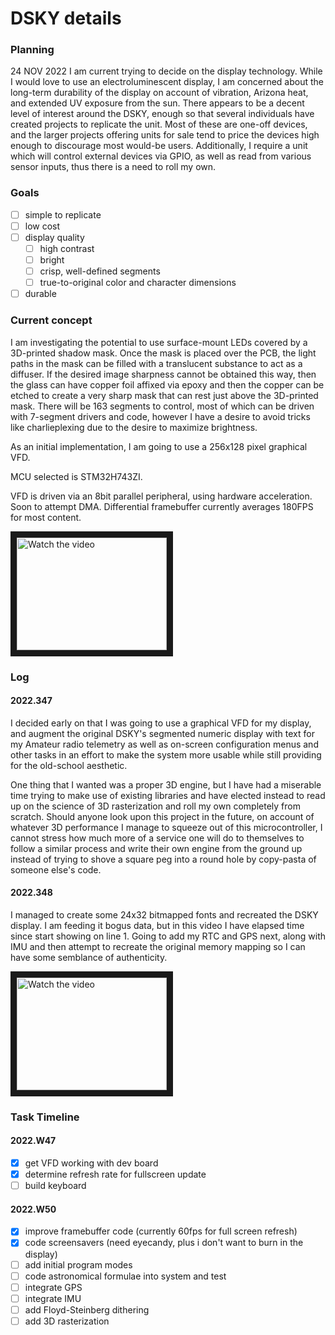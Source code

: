 # DSKY details

### Planning
24 NOV 2022
I am current trying to decide on the display technology.  While I would love to use an electroluminescent display, I am concerned about the long-term durability of the display on account of vibration, Arizona heat, and extended UV exposure from the sun.  There appears to be a decent level of interest around the DSKY, enough so that several individuals have created projects to replicate the unit.  Most of these are one-off devices, and the larger projects offering units for sale tend to price the devices high enough to discourage most would-be users.  Additionally, I require a unit which will control external devices via GPIO, as well as read from various sensor inputs, thus there is a need to roll my own.

### Goals
- [ ] simple to replicate
- [ ] low cost
- [ ] display quality
    - [ ] high contrast
    - [ ] bright
    - [ ] crisp, well-defined segments
    - [ ] true-to-original color and character dimensions
- [ ] durable

### Current concept
I am investigating the potential to use surface-mount LEDs covered by a 3D-printed shadow mask.  Once the mask is placed over the PCB, the light paths in the mask can be filled with a translucent substance to act as a diffuser.  If the desired image sharpness cannot be obtained this way, then the glass can have copper foil affixed via epoxy and then the copper can be etched to create a very sharp mask that can rest just above the 3D-printed mask.  There will be 163 segments to control, most of which can be driven with 7-segment drivers and code, however I have a desire to avoid tricks like charlieplexing due to the desire to maximize brightness.

As an initial implementation, I am going to use a 256x128 pixel graphical VFD.  

MCU selected is STM32H743ZI.

VFD is driven via an 8bit parallel peripheral, using hardware acceleration.  Soon to attempt DMA.  Differential framebuffer currently averages 180FPS for most content.

<a href="https://www.youtube.com/watch?feature=player_embedded&v=XFZPoMXJEX4" target="_blank">
 <img src="https://img.youtube.com/vi/XFZPoMXJEX4/0.jpg" alt="Watch the video" width="240" height="180" border="10" />
</a>





### Log
#### 2022.347
I decided early on that I was going to use a graphical VFD for my display, and augment the original DSKY's segmented numeric display with text for my Amateur radio telemetry as well as on-screen configuration menus and other tasks in an effort to make the system more usable while still providing for the old-school aesthetic.

One thing that I wanted was a proper 3D engine, but I have had a miserable time trying to make use of existing libraries and have elected instead to read up on the science of 3D rasterization and roll my own completely from scratch.  Should anyone look upon this project in the future, on account of whatever 3D performance I manage to squeeze out of this microcontroller, I cannot stress how much more of a service one will do to themselves to follow a similar process and write their own engine from the ground up instead of trying to shove a square peg into a round hole by copy-pasta of someone else's code.

#### 2022.348
I managed to create some 24x32 bitmapped fonts and recreated the DSKY display.  I am feeding it bogus data, but in this video I have elapsed time since start showing on line 1.  Going to add my RTC and GPS next, along with IMU and then attempt to recreate the original memory mapping so I can have some semblance of authenticity.

<a href="https://www.youtube.com/watch?feature=player_embedded&v=XFZPoMXJEX4" target="_blank">
 <img src="https://img.youtube.com/vi/XFZPoMXJEX4/0.jpg" alt="Watch the video" width="240" height="180" border="10" />
</a>

### Task Timeline
#### 2022.W47
- [x] get VFD working with dev board
- [x] determine refresh rate for fullscreen update
- [ ] build keyboard
#### 2022.W50
- [x] improve framebuffer code (currently 60fps for full screen refresh)
- [x] code screensavers (need eyecandy, plus i don't want to burn in the display)
- [ ] add initial program modes
- [ ] code astronomical formulae into system and test
- [ ] integrate GPS
- [ ] integrate IMU
- [ ] add Floyd-Steinberg dithering
- [ ] add 3D rasterization
